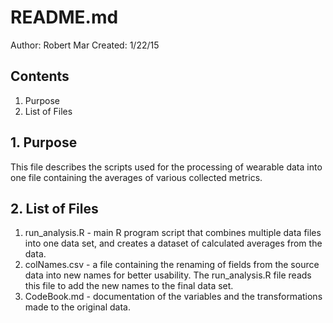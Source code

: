 # README.md
Author: Robert Mar
Created: 1/22/15 

## Contents
1. Purpose
2. List of Files

## 1. Purpose
This file describes the scripts used for the processing of wearable data 
into one file containing the averages of various collected metrics. 

## 2. List of Files
1. run_analysis.R - main R program script that combines multiple data files
into one data set, and creates a dataset of calculated averages from the data.
2. colNames.csv - a file containing the renaming of fields from the source data
into new names for better usability. The run_analysis.R file reads this file to
add the new names to the final data set.
3. CodeBook.md - documentation of the variables and the transformations made
to the original data.
